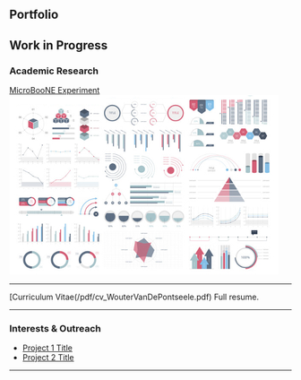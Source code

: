 ## Portfolio

Work in Progress
---

### Academic Research

[MicroBooNE Experiment](/sample_page)
<img src="images/dummy_thumbnail.jpg?raw=true"/>

---
[Curriculum Vitae(/pdf/cv_WouterVanDePontseele.pdf)
Full resume.

---

### Interests \& Outreach

- [Project 1 Title](http://example.com/)
- [Project 2 Title](http://example.com/)

---

